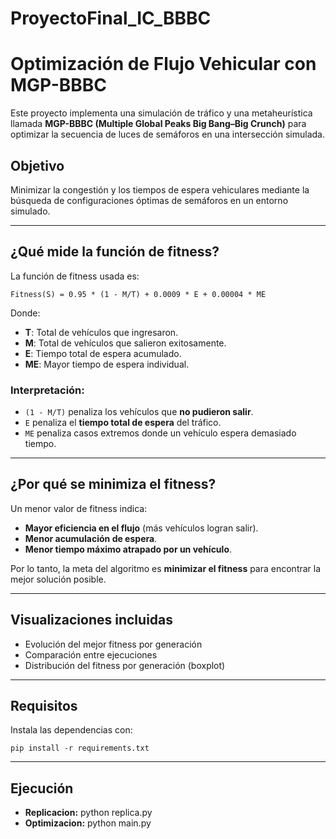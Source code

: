 # ProyectoFinal_IC_BBBC
# Optimización de Flujo Vehicular con MGP-BBBC

Este proyecto implementa una simulación de tráfico y una metaheurística llamada **MGP-BBBC (Multiple Global Peaks Big Bang–Big Crunch)** para optimizar la secuencia de luces de semáforos en una intersección simulada.

## Objetivo

Minimizar la congestión y los tiempos de espera vehiculares mediante la búsqueda de configuraciones óptimas de semáforos en un entorno simulado.

---

## ¿Qué mide la función de fitness?

La función de fitness usada es:

```
Fitness(S) = 0.95 * (1 - M/T) + 0.0009 * E + 0.00004 * ME
```

Donde:
- **T**: Total de vehículos que ingresaron.
- **M**: Total de vehículos que salieron exitosamente.
- **E**: Tiempo total de espera acumulado.
- **ME**: Mayor tiempo de espera individual.

### Interpretación:
- `(1 - M/T)` penaliza los vehículos que **no pudieron salir**.
- `E` penaliza el **tiempo total de espera** del tráfico.
- `ME` penaliza casos extremos donde un vehículo espera demasiado tiempo.

---

## ¿Por qué se minimiza el fitness?

Un menor valor de fitness indica:
- **Mayor eficiencia en el flujo** (más vehículos logran salir).
- **Menor acumulación de espera**.
- **Menor tiempo máximo atrapado por un vehículo**.

Por lo tanto, la meta del algoritmo es **minimizar el fitness** para encontrar la mejor solución posible.

---

## Visualizaciones incluidas

- Evolución del mejor fitness por generación
- Comparación entre ejecuciones
- Distribución del fitness por generación (boxplot)

---

## Requisitos

Instala las dependencias con:

```
pip install -r requirements.txt
```

---

## Ejecución

- **Replicacion:** python replica.py
- **Optimizacion:** python main.py



